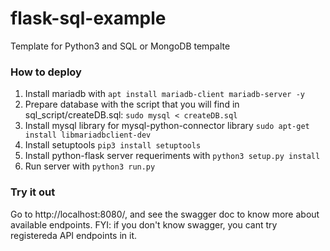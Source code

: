 # flask-sql-example

Template for Python3 and SQL or MongoDB tempalte

### How to deploy

1. Install mariadb with `apt install mariadb-client mariadb-server -y`
2. Prepare database with the script that you will find in sql_script/createDB.sql: `sudo mysql < createDB.sql`
3. Install mysql library for mysql-python-connector library `sudo apt-get install libmariadbclient-dev`
4. Install setuptools `pip3 install setuptools`
5. Install python-flask server requeriments with `python3 setup.py install`
6. Run server with `python3 run.py`

### Try it out
Go to http://localhost:8080/, and see the swagger doc to know more about available endpoints.
FYI: if you don't know swagger, you cant try registereda API endpoints in it.
